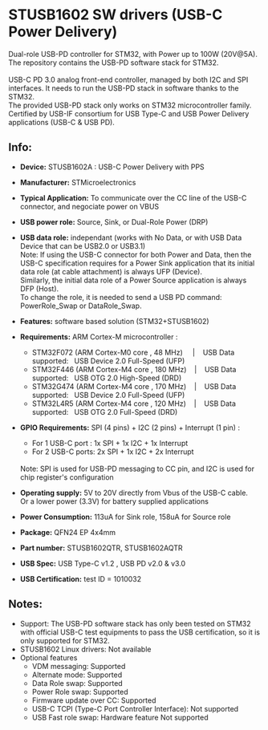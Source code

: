 # STUSB1602 SW drivers (USB-C Power Delivery)
Dual-role USB-PD controller for STM32, with Power up to 100W (20V@5A).<br/>
The repository contains the USB-PD software stack for STM32. <br/>
<br/>
USB-C PD 3.0 analog front-end controller, managed by both I2C and SPI interfaces. It needs to run the USB-PD stack in software thanks to the STM32.<br/>
The provided USB-PD stack only works on STM32 microcontroller family.<br/>
Certified by USB-IF consortium for USB Type-C and USB Power Delivery applications (USB-C & USB PD). <br/>


Info:
----------------
* __Device:__       STUSB1602A : USB-C Power Delivery with PPS <br />
* __Manufacturer:__ STMicroelectronics
* __Typical Application:__ To communicate over the CC line of the USB-C connector, and negociate power on VBUS
* __USB power role:__ Source, Sink, or Dual-Role Power (DRP)
* __USB data  role:__ independant (works with No Data, or with USB Data Device that can be USB2.0 or USB3.1)   <br />
Note: If using the USB-C connector for both Power and Data, then the USB-C specification requires for a Power Sink application that its initial data role (at cable attachment) is always UFP (Device).  <br />
Similarly, the initial data role of a Power Source application is always DFP (Host). <br />
To change the role, it is needed to send a USB PD command: PowerRole_Swap or DataRole_Swap.

* __Features:__ software based solution (STM32+STUSB1602) <br />
* __Requirements:__ ARM Cortex-M microcontroller : <br />
  - STM32F072 (ARM Cortex-M0 core ,  48 MHz) &nbsp;&nbsp;&nbsp; | &nbsp;&nbsp; USB Data supported: &nbsp; USB Device 2.0 Full-Speed (UFP)
  - STM32F446 (ARM Cortex-M4 core , 180 MHz) &nbsp;&nbsp; | &nbsp;&nbsp; USB Data supported: &nbsp; USB OTG 2.0 High-Speed (DRD)
  - STM32G474 (ARM Cortex-M4 core , 170 MHz) &nbsp;&nbsp; | &nbsp;&nbsp; USB Data supported: &nbsp; USB Device 2.0 Full-Speed (UFP)
  - STM32L4R5 (ARM Cortex-M4 core , 120 MHz) &nbsp;&nbsp; | &nbsp;&nbsp; USB Data supported: &nbsp; USB OTG 2.0 Full-Speed (DRD)

* __GPIO Requirements:__ SPI (4 pins) + I2C (2 pins) + Interrupt (1 pin) : <br />
  - For 1 USB-C port : 1x SPI + 1x I2C + 1x Interrupt
  - For 2 USB-C ports: 2x SPI + 1x I2C + 2x Interrupt
  <br />
  Note: SPI is used for USB-PD messaging to CC pin, and I2C is used for chip register's configuration

* __Operating supply:__ 5V to 20V directly from Vbus of the USB-C cable. <br /> Or a lower power (3.3V) for battery supplied applications <br />
* __Power Consumption:__ 113uA for Sink role, 158uA for Source role<br />
* __Package:__ QFN24 EP 4x4mm <br />
* __Part number:__ STUSB1602QTR, STUSB1602AQTR
* __USB Spec:__ USB Type-C v1.2 , USB PD v2.0 & v3.0
* __USB Certification:__ test ID =  1010032

Notes:
----------------
- Support: The USB-PD software stack has only been tested on STM32 with official USB-C test equipments to pass the USB certification, so it is only supported for STM32.
- STUSB1602 Linux drivers: Not available
- Optional features
  - VDM messaging: Supported
  - Alternate mode: Supported
  - Data Role swap: Supported
  - Power Role swap: Supported
  - Firmware update over CC: Supported
  - USB-C TCPI (Type-C Port Controller Interface): Not supported
  - USB Fast role swap: Hardware feature Not supported
